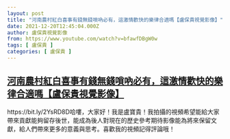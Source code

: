 ```yaml
---
layout: post
title: "河南農村紅白喜事有錢無錢嗩吶必有，這激情歡快的樂律合適嗎【盧保貴視覺影像】"
date: 2021-12-20T12:45:04.000Z
author: 盧保貴視覺影像
from: https://www.youtube.com/watch?v=bfawfDBgW0w
tags: [ 盧保貴 ]
categories: [ 盧保貴 ]
---
```

<!--1640004304000-->
[河南農村紅白喜事有錢無錢嗩吶必有，這激情歡快的樂律合適嗎【盧保貴視覺影像】](https://www.youtube.com/watch?v=bfawfDBgW0w)
------

<div>
https://bit.ly/2YsRD8D哈嘍，大家好！我是盧寶貴！我拍攝的視頻希望能給大家帶來貢獻能夠留存後世，能成為後人對現在的歷史參考期待影像能為將來保留文獻，給人們帶來更多的意義與思考。喜歡我的視頻記得評論哦！
</div>
